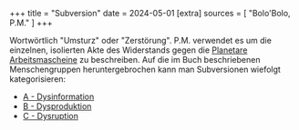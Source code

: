 +++
title = "Subversion"
date = 2024-05-01
[extra]
sources = [ "Bolo'Bolo, P.M." ]
+++

Wortwörtlich "Umsturz" oder "Zerstörung". P.M. verwendet es um die einzelnen,
isolierten Akte des Widerstands gegen die
[Planetare Arbeitsmascheine](@/words/planetare_arbeitsmaschine.md) zu
beschreiben. Auf die im Buch beschriebenen Menschengruppen heruntergebrochen
kann man Subversionen wiefolgt kategorisieren:

- [A - Dysinformation](@/words/dysinformation.md)
- [B - Dysproduktion](@/words/dysproduktion.md)
- [C - Dysruption](@/words/dysruption.md)
